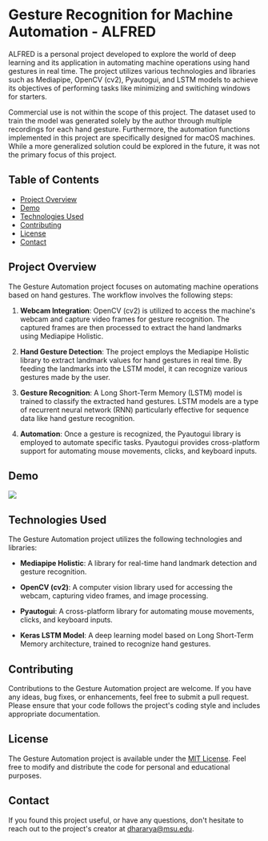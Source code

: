 # Gesture Recognition for Machine Automation - ALFRED

ALFRED is a personal project developed to explore the world of deep learning and its application in automating machine operations using hand gestures in real time. The project utilizes various technologies and libraries such as Mediapipe, OpenCV (cv2), Pyautogui, and LSTM models to achieve its objectives of performing tasks like minimizing and switiching windows for starters.

Commercial use is not within the scope of this project. The dataset used to train the model was generated solely by the author through multiple recordings for each hand gesture. Furthermore, the automation functions implemented in this project are specifically designed for macOS machines. While a more generalized solution could be explored in the future, it was not the primary focus of this project.

## Table of Contents

- [Project Overview](#project-overview)
- [Demo](#demo)
- [Technologies Used](#technologies-used)
- [Contributing](#contributing)
- [License](#license)
- [Contact](#contact)

## Project Overview

The Gesture Automation project focuses on automating machine operations based on hand gestures. The workflow involves the following steps:

1. **Webcam Integration**: OpenCV (cv2) is utilized to access the machine's webcam and capture video frames for gesture recognition. The captured frames are then processed to extract the hand landmarks using Mediapipe Holistic.

2. **Hand Gesture Detection**: The project employs the Mediapipe Holistic library to extract landmark values for hand gestures in real time. By feeding the landmarks into the LSTM model, it can recognize various gestures made by the user.

3. **Gesture Recognition**: A Long Short-Term Memory (LSTM) model is trained to classify the extracted hand gestures. LSTM models are a type of recurrent neural network (RNN) particularly effective for sequence data like hand gesture recognition.

4. **Automation**: Once a gesture is recognized, the Pyautogui library is employed to automate specific tasks. Pyautogui provides cross-platform support for automating mouse movements, clicks, and keyboard inputs.

## Demo

![](giphy.gif)

## Technologies Used

The Gesture Automation project utilizes the following technologies and libraries:

- **Mediapipe Holistic**: A library for real-time hand landmark detection and gesture recognition.

- **OpenCV (cv2)**: A computer vision library used for accessing the webcam, capturing video frames, and image processing.

- **Pyautogui**: A cross-platform library for automating mouse movements, clicks, and keyboard inputs.

- **Keras LSTM Model**: A deep learning model based on Long Short-Term Memory architecture, trained to recognize hand gestures.

## Contributing

Contributions to the Gesture Automation project are welcome. If you have any ideas, bug fixes, or enhancements, feel free to submit a pull request. Please ensure that your code follows the project's coding style and includes appropriate documentation.

## License

The Gesture Automation project is available under the [MIT License](LICENSE). Feel free to modify and distribute the code for personal and educational purposes.

## Contact

If you found this project useful, or have any questions, don't hesitate to reach out to the project's creator at dhararya@msu.edu.
